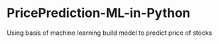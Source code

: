 # PricePrediction-ML-in-Python
Using basis of machine learning build model to predict price of stocks
